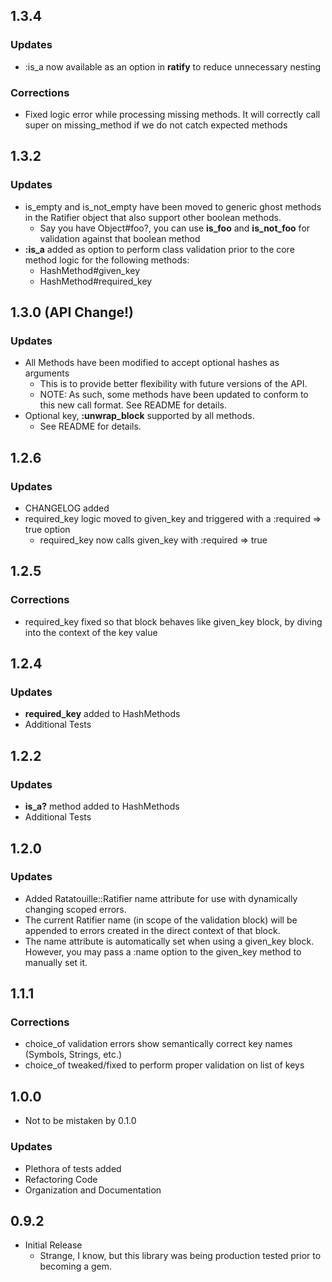 ## 1.3.4

### Updates

* :is\_a now available as an option in **ratify** to reduce unnecessary nesting

### Corrections

* Fixed logic error while processing missing methods. It will correctly call super on missing\_method if 
  we do not catch expected methods

## 1.3.2

### Updates

* is\_empty and is\_not\_empty have been moved to generic ghost methods in the Ratifier object that also support other boolean methods.
  * Say you have Object#foo?, you can use **is\_foo** and **is\_not\_foo** for validation against that boolean method
* **:is\_a** added as option to perform class validation prior to the core method logic for the following methods:
  * HashMethod#given_key
  * HashMethod#required_key

## 1.3.0 (API Change!)

### Updates

* All Methods have been modified to accept optional hashes as arguments
  * This is to provide better flexibility with future versions of the API.
  * NOTE: As such, some methods have been updated to conform to this new call format. See README for details.
* Optional key, **:unwrap_block** supported by all methods. 
  * See README for details.

## 1.2.6

### Updates

* CHANGELOG added
* required\_key logic moved to given\_key and triggered with a :required => true option
  * required\_key now calls given_key with :required => true

## 1.2.5

### Corrections

* required\_key fixed so that block behaves like given\_key block, by diving into the 
  context of the key value

## 1.2.4

### Updates

* **required\_key** added to HashMethods
* Additional Tests

## 1.2.2

### Updates

* **is\_a?** method added to HashMethods
* Additional Tests

## 1.2.0

### Updates

* Added Ratatouille::Ratifier name attribute for use with dynamically changing scoped errors.
* The current Ratifier name (in scope of the validation block) will be appended to errors created
  in the direct context of that block.
* The name attribute is automatically set when using a given_key block. However, you may pass a :name
  option to the given\_key method to manually set it.

## 1.1.1

### Corrections

* choice\_of validation errors show semantically correct key names (Symbols, Strings, etc.)
* choice\_of tweaked/fixed to perform proper validation on list of keys

## 1.0.0

* Not to be mistaken by 0.1.0

### Updates

* Plethora of tests added
* Refactoring Code
* Organization and Documentation

## 0.9.2

* Initial Release
  * Strange, I know, but this library was being production tested prior to becoming a gem.
